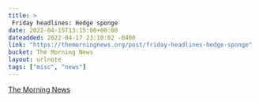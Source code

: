 ```yaml
---
title: > 
 Friday headlines: Hedge sponge
date: 2022-04-15T13:15:00+00:00
dateadded: 2022-04-17 23:10:02 -0400
link: "https://themorningnews.org/post/friday-headlines-hedge-sponge"
bucket: The Morning News
layout: urlnote
tags: ["misc", "news"]
--- 
```


 
  
    
    
    


 <!-- end excerpt --> 
<div class='bucket'><a class='internal-link' href='/buckets/the-morning-news'>The Morning News</a></div> 
